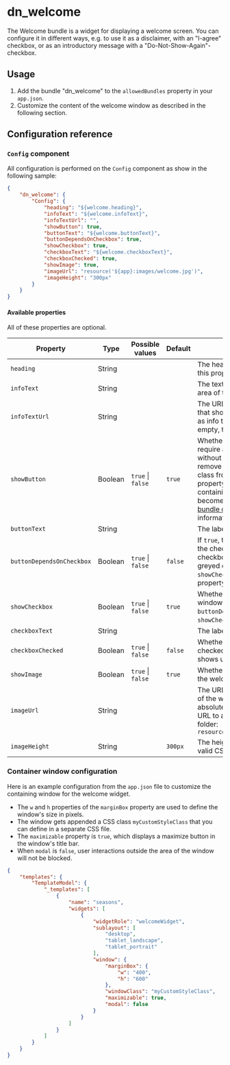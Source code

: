 # dn_welcome

The Welcome bundle is a widget for displaying a welcome screen. You can configure it in different ways, e.g. to use it
as a disclaimer, with an "I-agree" checkbox, or as an introductory message with a "Do-Not-Show-Again"-checkbox.

## Usage

1. Add the bundle "dn_welcome" to the `allowedBundles` property in your `app.json`.
2. Customize the content of the welcome window as described in the following section.

## Configuration reference

### `Config` component
All configuration is performed on the `Config` component as show in the following sample:

```json
{
    "dn_welcome": {
        "Config": {
            "heading": "${welcome.heading}",
            "infoText": "${welcome.infoText}",
            "infoTextUrl": "",
            "showButton": true,
            "buttonText": "${welcome.buttonText}",
            "buttonDependsOnCheckbox": true,
            "showCheckbox": true,
            "checkboxText": "${welcome.checkboxText}",
            "checkboxChecked": true,
            "showImage": true,
            "imageUrl": "resource('${app}:images/welcome.jpg')",
            "imageHeight": "300px"
        }
    }
}
```
#### Available properties

All of these properties are optional.

| Property                  | Type    | Possible values         | Default     | Description                                                                                                                                                                                                                                                                                                                                                                                                                                                                    |
|---------------------------|---------|-------------------------|-------------|--------------------------------------------------------------------------------------------------------------------------------------------------------------------------------------------------------------------------------------------------------------------------------------------------------------------------------------------------------------------------------------------------------------------------------------------------------------------------------|
| `heading`                 | String  |                         |             | The heading shown below the image. If this property is set to an empty                                                                                                                                                                                                                                                                                                                                                                                                         |
| `infoText`                | String  |                         |             | The text displayed in the main content area of the window.                                                                                                                                                                                                                                                                                                                                                                                                                     |
| `infoTextUrl`             | String  |                         |             | The URL to an external HTML document that should be embedded in an iframe as info text. If this property is left empty, the iframe will not be shown.                                                                                                                                                                                                                                                                                                                          |
| `showButton`              | Boolean | `true` &#124; `false`   | `true`      | Whether to show the button. If you still require a way to close the windo without using the button, you can remove `noTitleBarAndWindowTools` CSS class from the window's `windowClass` property. The window title bar containing a "close" button will then become visible. See the [templates bundle documentation](https://demos.conterra.de/mapapps/resources/jsregistry/root/templates/latest/README.md#b%3Dtemplates%3Bv%3D4.17.0%3Bf%3Dtempla%3B) for more information. |
| `buttonText`              | String  |                         |             | The label of the button.                                                                                                                                                                                                                                                                                                                                                                                                                                                       |
| `buttonDependsOnCheckbox` | Boolean | `true` &#124; `false`   | `false`     | If `true`, the button is only enabled when the checkbox is checked. If the checkbox is not checked, the button is greyed out and cannot be clicked. Note: `showCheckbox` must be `true` for this property to have an effect.
| `showCheckbox`            | Boolean | `true` &#124; `false`   | `true`      | Whether to show the checkbox in the window. Note: The property `buttonDependsOnCheckbox` is ignored, if `showCheckbox` is `false`.                                                                                                                                                                                                                                                                                                                                             |
| `checkboxText`            | String  |                         |             | The label for the checkbox.                                                                                                                                                                                                                                                                                                                                                                                                                                                    |
| `checkboxChecked`         | Boolean | `true` &#124; `false`   | `false`     | Whether the checkbox is already checked when the welcome window shows up.                                                                                                                                                                                                                                                                                                                                                                                                      |
| `showImage`               | Boolean | `true` &#124; `false`   | `true`      | Whether to show an image at the top of the welcome window.                                                                                                                                                                                                                                                                                                                                                                                                                     |
| `imageUrl`                | String  |                         |             | The URL to the image shown at the top of the welcome window. Besides absolute URLs, you can use a relative URL to address an image inside the app folder: `resource('${app}:images/welcome.jpg')`                                                                                                                                                                                                                                                                              |
| `imageHeight`             | String  |                         | ```300px``` | The height of the image defined as a valid CSS dimension string.                                                                                                                                                                                                                                                                                                                                                                                                               |


### Container window configuration

Here is an example configuration from the `app.json` file to customize the containing window for the welcome widget.
- The `w` and `h` properties of the `marginBox` property are used to define the window's size in pixels.
- The window gets appended a CSS class `myCustomStyleClass` that you can define in a separate CSS file.
- The `maximizable` property is `true`, which displays a maximize button in the window's title bar.
- When `modal` is `false`, user interactions outside the area of the window will not be blocked.

```json
{
    "templates": {
        "TemplateModel": {
            "_templates": [
                {
                    "name": "seasons",
                    "widgets": [
                        {
                            "widgetRole": "welcomeWidget",
                            "sublayout": [
                                "desktop",
                                "tablet_landscape",
                                "tablet_portrait"
                            ],
                            "window": {
                                "marginBox": {
                                    "w": "400",
                                    "h": "600"
                                },
                                "windowClass": "myCustomStyleClass",
                                "maximizable": true,
                                "modal": false
                            }
                        }
                    ]
                }
            ]
        }
    }
}
```
